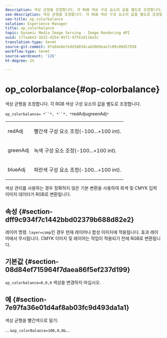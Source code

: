 ```yaml
---
description: 색상 균형을 조정합니다. 각 RGB 색상 구성 요소의 값을 별도로 조정합니다.
seo-description: 색상 균형을 조정합니다. 각 RGB 색상 구성 요소의 값을 별도로 조정합니다.
seo-title: op_colorbalance
solution: Experience Manager
title: op_colorbalance
topic: Dynamic Media Image Serving - Image Rendering API
uuid: 177aa6e3-1b32-4254-85f1-d7fe14116e3c
translation-type: tm+mt
source-git-commit: 97a84e8e7edd3d834ca42069eae7c09c00d57938
workflow-type: tm+mt
source-wordcount: '126'
ht-degree: 2%

---
```



# op_colorbalance{#op-colorbalance}

색상 균형을 조정합니다. 각 RGB 색상 구성 요소의 값을 별도로 조정합니다.

`op_colorbalance= *``*, *``*, *`redAdjugreenAdj`*`

<table id="simpletable_BBDAA6FE9A0E48E3BD8304BDED776713"> 
 <tr class="strow"> 
  <td class="stentry"> <p><span class="varname"> redAdj</span> </p></td> 
  <td class="stentry"> <p>빨간색 구성 요소 조정(-100...+100 int). </p></td> 
 </tr> 
 <tr class="strow"> 
  <td class="stentry"> <p><span class="varname"> greenAdj</span> </p></td> 
  <td class="stentry"> <p>녹색 구성 요소 조정(-100...+100 int). </p></td> 
 </tr> 
 <tr class="strow"> 
  <td class="stentry"> <p><span class="varname"> blueAdj</span> </p></td> 
  <td class="stentry"> <p>파란색 구성 요소 조정(-100...+100 int). </p></td> 
 </tr> 
</table>

색상 관리를 사용하는 경우 정확하지 않은 기본 변환을 사용하여 회색 및 CMYK 입력 이미지 데이터가 RGB로 변환됩니다.

## 속성 {#section-dff9c934f7c1442bbd02379b688d82e2}

레이어 명령. `layer=comp`인 경우 현재 레이어나 합성 이미지에 적용됩니다. 효과 레이어에서 무시됩니다. CMYK 이미지 및 레이어는 작업이 적용되기 전에 RGB로 변환됩니다.

## 기본값 {#section-08d84ef715964f7daea86f5ef237d199}

`op_colorbalance=0,0,0` 색상을 변경하지 마십시오.

## 예 {#section-7e97fa36e01d4af8ab03fc9d493da1a1}

색상 균형을 빨간색으로 밀기:

… `&op_colorBalance=100,0,0&`…
